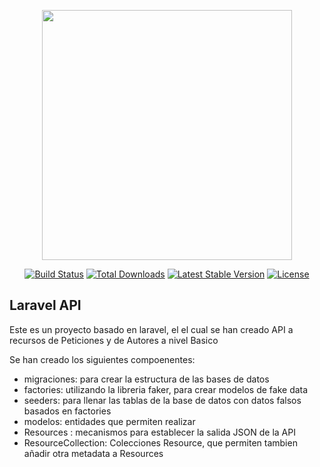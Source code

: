 <p align="center"><a href="https://laravel.com" target="_blank"><img src="https://raw.githubusercontent.com/laravel/art/master/logo-lockup/5%20SVG/2%20CMYK/1%20Full%20Color/laravel-logolockup-cmyk-red.svg" width="400"></a></p>

<p align="center">
<a href="https://travis-ci.org/laravel/framework"><img src="https://travis-ci.org/laravel/framework.svg" alt="Build Status"></a>
<a href="https://packagist.org/packages/laravel/framework"><img src="https://img.shields.io/packagist/dt/laravel/framework" alt="Total Downloads"></a>
<a href="https://packagist.org/packages/laravel/framework"><img src="https://img.shields.io/packagist/v/laravel/framework" alt="Latest Stable Version"></a>
<a href="https://packagist.org/packages/laravel/framework"><img src="https://img.shields.io/packagist/l/laravel/framework" alt="License"></a>
</p>

## Laravel API

Este es un proyecto basado en laravel, el el cual se han creado API a recursos de Peticiones y de Autores a nivel Basico

Se han creado los siguientes compoenentes:

- migraciones: para crear la estructura de las bases de datos
- factories: utilizando la libreria faker, para crear modelos de fake data
- seeders: para llenar las tablas de la base de datos con datos falsos basados en factories
- modelos: entidades que permiten realizar 
- Resources : mecanismos para establecer la salida JSON de la API
- ResourceCollection: Colecciones Resource, que permiten tambien añadir otra metadata a Resources
